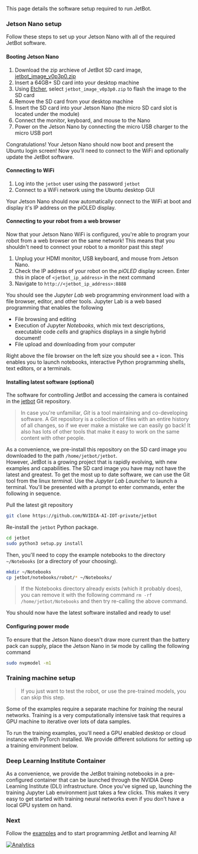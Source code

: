 This page details the software setup required to run JetBot.

### Jetson Nano setup

Follow these steps to set up your Jetson Nano with all of the required JetBot software.

#### Booting Jetson Nano

1. Download the zip archieve of JetBot SD card image, [jetbot_image_v0p3p0.zip](https://drive.google.com/file/d/19AtDdsbMN-xoKSzh1ZsBh9T4RTnzSmQh/view?usp=sharing)
2. Insert a 64GB+ SD card into your desktop machine
3. Using [Etcher](https://www.balena.io/etcher/), select ``jetbot_image_v0p3p0.zip`` to flash the image to the SD card 
4. Remove the SD card from your desktop machine
5. Insert the SD card into your Jetson Nano (the micro SD card slot is located 
   under the module)
6. Connect the monitor, keyboard, and mouse to the Nano
7. Power on the Jetson Nano by connecting the micro USB charger to the micro USB port

Congratulations!  Your Jetson Nano should now boot and present the Ubuntu login screen!  Now you'll need to connect to the WiFi and optionally update the JetBot software.

#### Connecting to WiFi

1. Log into the ``jetbot`` user using the password ``jetbot``
2. Connect to a WiFi network using the Ubuntu desktop GUI

Your Jetson Nano should now automatically connect to the WiFi at boot and display it's IP address on the piOLED display.

#### Connecting to your robot from a web browser

Now that your Jetson Nano WiFi is configured, you're able to program your robot from a 
web browser on the same network!  This means that you shouldn't need to connect your robot
to a monitor past this step! 

1. Unplug your HDMI monitor, USB keyboard, and mouse from Jetson Nano.
2. Check the IP address of your robot on the *piOLED* display screen.  Enter this in place of ``<jetbot_ip_address>`` in the next command
3. Navigate to ``http://<jetbot_ip_address>:8888``

You should see the *Jupyter Lab* web programming environment load with a file browser, editor, and other tools. Jupyter Lab is a web based programming that enables the following 

* File browsing and editing
* Execution of Jupyter *Notebooks*, which mix text descriptions, executable code *cells* and graphics displays in a single hybrid document!
* File upload and downloading from your computer

Right above the file browser on the left size you should see a ``+`` icon.  This enables you to
launch notebooks, interactive Python programming shells, text editors, or a terminals.

#### Installing latest software (optional)

The software for controlling JetBot and accessing the camera is contained in the 
[jetbot](https://github.com/NVIDIA-AI-IOT-private/jetbot) Git repository.  

> In case you're unfamiliar, *Git* is a tool 
maintaining and co-developing software.  A Git repository is a collection of files
with an entire history of all changes, so if we ever make a mistake we can easily 
go back!  It also has lots of other tools that make it easy to work on the same
content with other people.

As a convenience, we pre-install this repository on the SD card image you downloaded 
to the path ``/home/jetbot/jetbot``.  
However, JetBot is a growing project that is rapidly evolving, with new examples and capabilities.  The SD card image you have may not have the latest and greatest.  To get the most up to date software, we can use
the Git tool from the linux *terminal*.  Use the *Jupyter Lab Launcher* to launch a terminal.  You'll be presented with a prompt to enter commands,
enter the following in sequence.

Pull the latest git repository
```bash
git clone https://github.com/NVIDIA-AI-IOT-private/jetbot
``` 

Re-install the ``jetbot`` Python package.

```bash
cd jetbot
sudo python3 setup.py install
```

Then, you'll need to copy the example notebooks to the directory ``~/Notebooks`` (or a directory of your choosing).

```bash
mkdir ~/Notebooks
cp jetbot/notebooks/robot/* ~/Notebooks/
```

> If the Notebooks directory already exists (which it probably does), you can remove it with the following command
> ``rm -rf /home/jetbot/Notebooks`` and then try re-calling the above command.

You should now have the latest software installed and ready to use!  

#### Configuring power mode

To ensure that the Jetson Nano doesn't draw more current than the battery pack can supply,
place the Jetson Nano in ``5W`` mode by calling the following command

```bash
sudo nvpmodel -m1
```

### Training machine setup

> If you just want to test the robot, or use the pre-trained models, you can skip this step. 

Some of the examples require a separate machine for *training* the neural networks.  Training
is a very computationally intensive task that requires a GPU machine to iterative over lots
of data samples.

To run the training examples, you'll need a GPU enabled desktop or cloud instance with PyTorch installed.  We provide different solutions for setting up a training environment below.

### Deep Learning Institute Container

As a convenience, we provide the JetBot training notebooks in a pre-configured container that can be launched through the
NVIDIA Deep Learning Institute (DLI) infrastructure.  Once you've signed up, launching the training Jupyter Lab environment just takes a few clicks.  This makes it very easy to get started with training neural networks
even if you don't have a local GPU system on hand.

### Next

Follow the [examples](examples) and to start programming JetBot and learning AI!


[![Analytics](https://ga-beacon.appspot.com/UA-135919510-1/jetbot/wiki/Software-Setup/?pixel)](https://github.com/igrigorik/ga-beacon)